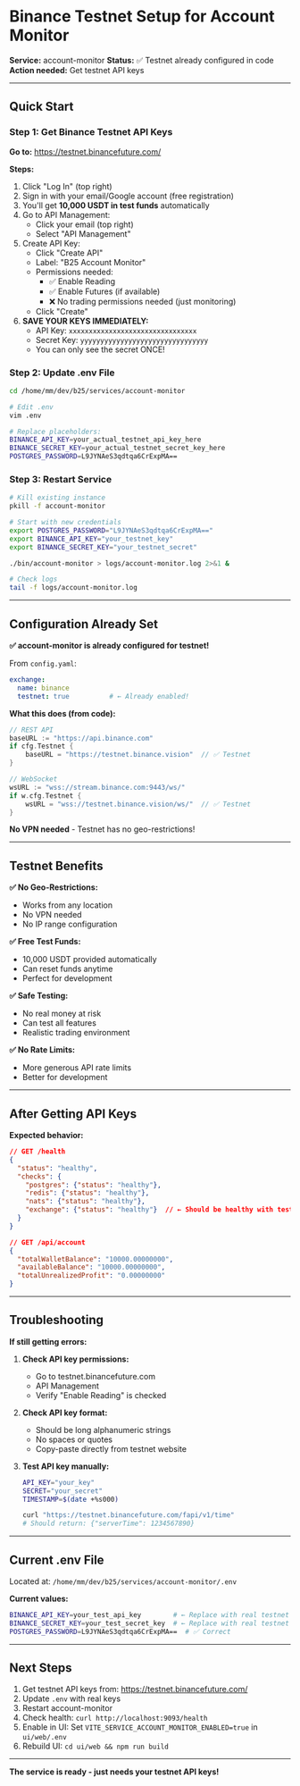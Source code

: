 # Binance Testnet Setup for Account Monitor

**Service:** account-monitor
**Status:** ✅ Testnet already configured in code
**Action needed:** Get testnet API keys

---

## Quick Start

### Step 1: Get Binance Testnet API Keys

**Go to:** https://testnet.binancefuture.com/

**Steps:**
1. Click "Log In" (top right)
2. Sign in with your email/Google account (free registration)
3. You'll get **10,000 USDT in test funds** automatically
4. Go to API Management:
   - Click your email (top right)
   - Select "API Management"
5. Create API Key:
   - Click "Create API"
   - Label: "B25 Account Monitor"
   - Permissions needed:
     - ✅ Enable Reading
     - ✅ Enable Futures (if available)
     - ❌ No trading permissions needed (just monitoring)
   - Click "Create"
6. **SAVE YOUR KEYS IMMEDIATELY:**
   - API Key: `xxxxxxxxxxxxxxxxxxxxxxxxxxxxxxxx`
   - Secret Key: `yyyyyyyyyyyyyyyyyyyyyyyyyyyyyyyy`
   - You can only see the secret ONCE!

### Step 2: Update .env File

```bash
cd /home/mm/dev/b25/services/account-monitor

# Edit .env
vim .env

# Replace placeholders:
BINANCE_API_KEY=your_actual_testnet_api_key_here
BINANCE_SECRET_KEY=your_actual_testnet_secret_key_here
POSTGRES_PASSWORD=L9JYNAeS3qdtqa6CrExpMA==
```

### Step 3: Restart Service

```bash
# Kill existing instance
pkill -f account-monitor

# Start with new credentials
export POSTGRES_PASSWORD="L9JYNAeS3qdtqa6CrExpMA=="
export BINANCE_API_KEY="your_testnet_key"
export BINANCE_SECRET_KEY="your_testnet_secret"

./bin/account-monitor > logs/account-monitor.log 2>&1 &

# Check logs
tail -f logs/account-monitor.log
```

---

## Configuration Already Set

**✅ account-monitor is already configured for testnet!**

From `config.yaml`:
```yaml
exchange:
  name: binance
  testnet: true          # ← Already enabled!
```

**What this does (from code):**
```go
// REST API
baseURL := "https://api.binance.com"
if cfg.Testnet {
    baseURL = "https://testnet.binance.vision"  // ✅ Testnet
}

// WebSocket
wsURL := "wss://stream.binance.com:9443/ws/"
if w.cfg.Testnet {
    wsURL = "wss://testnet.binance.vision/ws/"  // ✅ Testnet
}
```

**No VPN needed** - Testnet has no geo-restrictions!

---

## Testnet Benefits

**✅ No Geo-Restrictions:**
- Works from any location
- No VPN needed
- No IP range configuration

**✅ Free Test Funds:**
- 10,000 USDT provided automatically
- Can reset funds anytime
- Perfect for development

**✅ Safe Testing:**
- No real money at risk
- Can test all features
- Realistic trading environment

**✅ No Rate Limits:**
- More generous API rate limits
- Better for development

---

## After Getting API Keys

**Expected behavior:**
```json
// GET /health
{
  "status": "healthy",
  "checks": {
    "postgres": {"status": "healthy"},
    "redis": {"status": "healthy"},
    "nats": {"status": "healthy"},
    "exchange": {"status": "healthy"}  // ← Should be healthy with testnet
  }
}

// GET /api/account
{
  "totalWalletBalance": "10000.00000000",
  "availableBalance": "10000.00000000",
  "totalUnrealizedProfit": "0.00000000"
}
```

---

## Troubleshooting

**If still getting errors:**

1. **Check API key permissions:**
   - Go to testnet.binancefuture.com
   - API Management
   - Verify "Enable Reading" is checked

2. **Check API key format:**
   - Should be long alphanumeric strings
   - No spaces or quotes
   - Copy-paste directly from testnet website

3. **Test API key manually:**
   ```bash
   API_KEY="your_key"
   SECRET="your_secret"
   TIMESTAMP=$(date +%s000)

   curl "https://testnet.binancefuture.com/fapi/v1/time"
   # Should return: {"serverTime": 1234567890}
   ```

---

## Current .env File

Located at: `/home/mm/dev/b25/services/account-monitor/.env`

**Current values:**
```bash
BINANCE_API_KEY=your_test_api_key        # ← Replace with real testnet key
BINANCE_SECRET_KEY=your_test_secret_key  # ← Replace with real testnet secret
POSTGRES_PASSWORD=L9JYNAeS3qdtqa6CrExpMA==  # ✅ Correct
```

---

## Next Steps

1. Get testnet API keys from: https://testnet.binancefuture.com/
2. Update `.env` with real keys
3. Restart account-monitor
4. Check health: `curl http://localhost:9093/health`
5. Enable in UI: Set `VITE_SERVICE_ACCOUNT_MONITOR_ENABLED=true` in `ui/web/.env`
6. Rebuild UI: `cd ui/web && npm run build`

---

**The service is ready - just needs your testnet API keys!**
